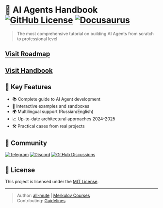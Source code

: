 # 🧠 AI Agents Handbook [![GitHub License](https://img.shields.io/badge/license-MIT-blue.svg)](https://github.com/all-mute/learn-agents/blob/main/LICENSE) [![Docusaurus](https://img.shields.io/badge/Docusaurus-3.x-brightgreen)](https://docusaurus.io)

> The most comprehensive tutorial on building AI Agents from scratch to professional level

## [Visit Roadmap](https://roadmap.sh/r/ai-agents-2025-roadmap)
## [Visit Handbook](https://learn-agents.diy)

## 🚀 Key Features
- 📚 Complete guide to AI Agent development
- 🧩 Interactive examples and sandboxes
- 🌍 Multilingual support (Russian/English)
- 📈 Up-to-date architectural approaches 2024-2025
- 🛠️ Practical cases from real projects

## 🤝 Community
[![Telegram](https://img.shields.io/badge/Telegram-2CA5E0?logo=telegram)](https://t.me/learnagents)
[![Discord](https://img.shields.io/badge/Discord-5865F2?logo=discord)](https://discord.gg/3JBx5HUR9n)
[![GitHub Discussions](https://img.shields.io/badge/GitHub-Discussions-181717?logo=github)](https://github.com/all-mute/learn-agents/discussions)

## 📄 License
This project is licensed under the [MIT License](https://github.com/all-mute/learn-agents/blob/main/LICENSE).

---

> Author: [all-mute](https://github.com/all-mute) | [Merkulov Courses](https://merkulov.courses)  
> Contributing: [Guidelines](http://learn-agents.diy/handbook/contributing)